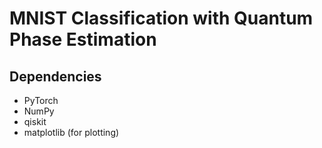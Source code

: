 # MNIST Classification with Quantum Phase Estimation

## Dependencies
- PyTorch
- NumPy
- qiskit
- matplotlib (for plotting)


